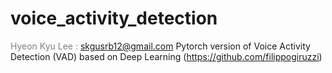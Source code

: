 # voice_activity_detection
<span style="color:gray">Hyeon Kyu Lee : skgusrb12@gmail.com</span>
Pytorch version of Voice Activity Detection (VAD) based on Deep Learning (https://github.com/filippogiruzzi)
